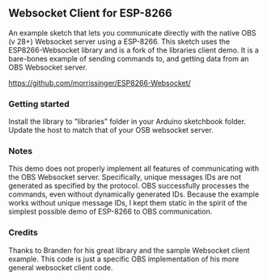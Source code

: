 ## Websocket Client for ESP-8266

An example sketch that lets you communicate directly with the native OBS (v 28+) Websocket server using a ESP-8266. This sketch uses the ESP8266-Websocket library and is a fork of the libraries client demo. It is a bare-bones example of sending commands to, and getting data from an OBS Websocket server.

https://github.com/morrissinger/ESP8266-Websocket/

### Getting started

Install the library to "libraries" folder in your Arduino sketchbook folder. Update the host to match that of your OSB websocket server.

### Notes
This demo does not properly implement all features of communicating with the OBS Websocket server. Specifically, unique messages IDs are not generated as specified by the protocol. OBS successfully processes the commands, even without dynamically generated IDs. Because the example works without unique message IDs, I kept them static in the spirit of the simplest possible demo of ESP-8266 to OBS communication.

### Credits
Thanks to Branden for his great library and the sample Websocket client example. This code is just a specific OBS implementation of his more general websocket client code.
